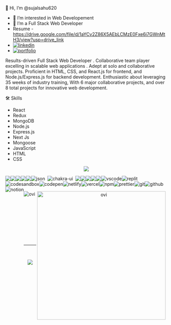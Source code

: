 👋 Hi, I’m @sujalsahu620
- 👀 I’m interested in Web Developement 
- 🌱 I’m a Full Stack Web Developer
- Resume     - https://drive.google.com/file/d/1aYCv2Z86X5AEbLCMzE0Fxe6i7GWnMtH3/view?usp=drive_link
- [![linkedin](https://img.shields.io/badge/linkedin-0A66C2?style=for-the-badge&logo=linkedin&logoColor=white)](https://www.linkedin.com/in/sujalsahu620/)
- [![portfolio](https://img.shields.io/badge/my_portfolio-000?style=for-the-badge&logo=ko-fi&logoColor=white)](https://sujalsahu620.github.io/)


Results-driven Full Stack Web Developer . Collaborative team player excelling in scalable web applications . Adept at solo and collaborative projects. Proficient in HTML, CSS, and React.js for frontend, and Node.js/Express.js for backend development. Enthusiastic about leveraging 35 weeks of industry training, With 6 major collaborative projects, and over 8 total projects  for innovative web development.

</p>
🛠 Skills
<ul>
 <li>React</li>
 <li>Redux</li>
 <li>MongoDB</li>
 <li>Node.js</li>
 <li>Express.js</li> 
 <li>Next Js</li>
 <li>Mongoose</li>
 <li>JavaScript</li>
 <li>HTML</li>
 <li>CSS</li>
</ul>
<p align="center" >
<img src="http://github-readme-streak-stats.herokuapp.com?user=sujalsahu620&theme=dark&hide_border=true&date_format=j%20M%5B%20Y%5D&fire=DD2727"  />
</p>
 
<div align="center" style="display: flex; flex-wrap: wrap;">
<img src="https://img.shields.io/badge/react-%2320232a.svg?style=for-the-badge&logo=react&logoColor=%2361DAFB" />
<img src="https://img.shields.io/badge/React_Router-CA4245?style=for-the-badge&logo=react-router&logoColor=white" />
<img src="https://img.shields.io/badge/redux-%23593d88.svg?style=for-the-badge&logo=redux&logoColor=white" />
<img src="https://img.shields.io/badge/HTML5-E34F26?style=for-the-badge&logo=html5&logoColor=white" />
<img src="https://img.shields.io/badge/CSS3-1572B6?style=for-the-badge&logo=css3&logoColor=white" />
<img src="https://img.shields.io/badge/json-5E5C5C?style=for-the-badge&logo=json&logoColor=white" alt="json" />&nbsp;&nbsp;
<img src="https://img.shields.io/badge/Chakra--UI-319795?style=for-the-badge&logo=chakra-ui&logoColor=white" alt="chakra-ui" />&nbsp;&nbsp;
<img src="https://img.shields.io/badge/JavaScript-323330?style=for-the-badge&logo=javascript&logoColor=F7DF1E" />
<img src="https://img.shields.io/badge/java-%23ED8B00.svg?style=for-the-badge&logo=java&logoColor=white" />
<img src="https://img.shields.io/badge/npm-CB3837?style=for-the-badge&logo=npm&logoColor=white" />
<img src="https://img.shields.io/badge/GitHub-100000?style=for-the-badge&logo=github&logoColor=white" />
<img src="https://img.shields.io/badge/GIT-E44C30?style=for-the-badge&logo=git&logoColor=white" />
   <!--   <img src="https://img.shields.io/badge/Canva-%2300C4CC.svg?&style=for-the-badge&logo=Canva&logoColor=white" alt="canva" /> -->
  <img src="https://img.shields.io/badge/VSCode-0078D4?style=for-the-badge&logo=visual%20studio%20code&logoColor=white" alt="vscode" />
  <img src="https://img.shields.io/badge/replit-667881?style=for-the-badge&logo=replit&logoColor=white" alt="replit" />
  <img src="https://img.shields.io/badge/Codesandbox-000000?style=for-the-badge&logo=CodeSandbox&logoColor=white" alt="codesandbox" />
  <img src="https://img.shields.io/badge/Codepen-000000?style=for-the-badge&logo=codepen&logoColor=white" alt="codepen" />
  <img src="https://img.shields.io/badge/Netlify-00C7B7?style=for-the-badge&logo=netlify&logoColor=white" alt="netlify" />
  <img src="https://img.shields.io/badge/Vercel-000000?style=for-the-badge&logo=vercel&logoColor=white" alt="vercel" />
<!--   <img src="https://img.shields.io/badge/Heroku-430098?style=for-the-badge&logo=heroku&logoColor=white" alt="heroku" /> -->
<!--   <img src="https://img.shields.io/badge/Yarn-2C8EBB?style=for-the-badge&logo=yarn&logoColor=white" alt="yarn" /> -->
  <img src="https://img.shields.io/badge/NPM-%23000000.svg?style=for-the-badge&logo=npm&logoColor=white" alt="npm"/>
  <img src="https://img.shields.io/badge/prettier-1A2C34?style=for-the-badge&logo=prettier&logoColor=white" alt="prettier" />
  <img src="https://img.shields.io/badge/Git-f44d27?style=for-the-badge&logo=git&logoColor=white" alt="git"/>
<!--   <img src="https://img.shields.io/badge/Postman-FF6C37?style=for-the-badge&logo=Postman&logoColor=white" alt="postman"/> -->
  <img src="https://img.shields.io/badge/GitHub-100000?style=for-the-badge&logo=github&logoColor=white" alt="github"/>
<!--   <img src="https://img.shields.io/badge/Miro-050038?style=for-the-badge&logo=Miro&logoColor=white" alt="miro" /> -->
  <img src="https://img.shields.io/badge/Notion-000000?style=for-the-badge&logo=notion&logoColor=white" alt="notion" />
  <div/>
</p>
   
<p>
<a href="https://github.com/sujalsahu620"><span>
<img align="left" src="https://github-readme-stats.vercel.app/api/top-langs?username=sujalsahu620&show_icons=true&locale=en&layout=compact&theme=chartreuse-dark" alt="ovi"/>
<img align="right" src="https://github-readme-stats.vercel.app/api?username=sujalsahu620&show_icons=true&locale=en&theme=chartreuse-dark" alt="ovi" width="400px"/>
</span></a> </p>

<br/><br/><br/><br/><br/><br/><br/><br/><br/>
<hr clear="both">
 <br/>
<p align="center">
<a href="https://github.com/sujalsahu620"><span>
<img align="center" src="https://github-profile-summary-cards.vercel.app/api/cards/profile-details?username=sujalsahu620&theme=dracula" />
</span></a> </p>

 <br/>

